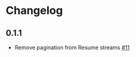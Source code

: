 # Changelog

## 0.1.1
 * Remove pagination from Resume streams [#11](https://github.com/singer-io/tap-lever/pull/11)
